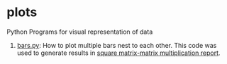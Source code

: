 # plots
Python Programs for visual representation of data

1. [bars.py](bars.py): How to plot multiple bars nest to each other. This code was used to generate results in [square matrix-matrix multiplication report](matrix_multiplication/matrix_multiply_loop_unroll.pdf).
